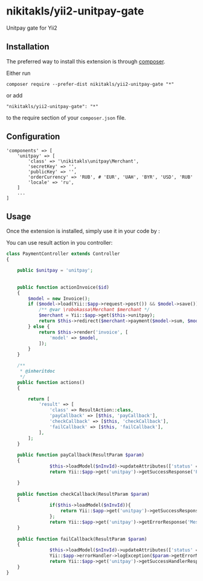 nikitakls/yii2-unitpay-gate
=============================
Unitpay gate for Yii2

Installation
------------

The preferred way to install this extension is through [composer](http://getcomposer.org/download/).

Either run

```
composer require --prefer-dist nikitakls/yii2-unitpay-gate "*"
```

or add

```
"nikitakls/yii2-unitpay-gate": "*"
```

to the require section of your `composer.json` file.

Configuration
-----

```
'components' => [
    'unitpay' => [
        'class' => '\nikitakls\unitpay\Merchant',
        'secretKey' => '',
        'publicKey' => '',
        'orderCurrency' => 'RUB', # 'EUR', 'UAH', 'BYR', 'USD', 'RUB'
        'locale' => 'ru',
    ]
    ...
]

```

Usage
-----

Once the extension is installed, simply use it in your code by  :



You can use result action in you controller:
```php
class PaymentController extends Controller
{

    public $unitpay = 'unitpay';
    
    
    public function actionInvoice($id)
    {
        $model = new Invoice();
        if ($model->load(Yii::$app->request->post()) && $model->save()) {
            /** @var \robokassa\Merchant $merchant */
            $merchant = Yii::$app->get($this->unitpay);
            return $this->redirect($merchant->payment($model->sum, $model->id, 'Пополнение счета', Yii::$app->user->identity->email, $model->phone));
        } else {
            return $this->render('invoice', [
                'model' => $model,
            ]);
        }
    }

    /**
     * @inheritdoc
     */
    public function actions()
    {

        return [
            'result' => [
                'class' => ResultAction::class,
                'payCallback' => [$this, 'payCallback'],
                'checkCallback' => [$this, 'checkCallback'],
                'failCallback' => [$this, 'failCallback'],
            ],
        ];
    }
    
    public function payCallback(ResultParam $param)
    {
                $this->loadModel($nInvId)->updateAttributes(['status' => Invoice::STATUS_ACCEPTED]);
                return Yii::$app->get('unitpay')->getSuccessResponse('Pay Success');

    }
    
    public function checkCallback(ResultParam $param)
    {
                if($this->loadModel($nInvId)){
                    return Yii::$app->get('unitpay')->getSuccessResponse('Check Success. Ready to pay.');
                };
                return Yii::$app->get('unitpay')->getErrorResponse('Message about error');
    }
    
    public function failCallback(ResultParam $param)
    {
                $this->loadModel($nInvId)->updateAttributes(['status' => Invoice::STATUS_FAIL]);
                Yii::$app->errorHandler->logException($param->getErrorMessage());
                return Yii::$app->get('unitpay')->getSuccessHandlerResponse('Error logged');
    }
}
```